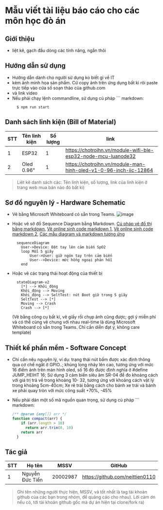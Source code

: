 # Mẫu viết tài liệu báo cáo cho các môn học đò án 

## Giới thiệu

- liệt kê, gạch đầu dòng các tính năng, ngắn thôi

## Hướng dẫn sử dụng

- Hướng dẫn dành cho người sử dụng ko biết gì về IT
- kèm ảnh minh họa sản phẩm. Cứ copy ảnh trên ứng dụng bất kì rôi paste trực tiếp vào cửa số soạn thảo của github.com
- và link video
- Nếu phải chạy lệnh commandline, sử dụng cú pháp  ``` markdown:
  ```shell
    $ npm run start
  ```
  
## Danh sách linh kiện (Bill of Material)

  STT | Tên linh kiện | Số lượng | link 
  -- | -- | -- | --
  1 | ESP32 | 1 |  <https://chotroihn.vn/module-wifi-ble-esp32-node-mcu-luanode32>
  2 | Oled 0.96" | 1 |  <https://chotroihn.vn/module-man-hinh-oled-v1-0-96-inch-iic-12864>
  > Liêt kê danh sách các:  Tên linh kiện, số lượng, link của linh kiện ở trang web mua bán nào đó bất kì)
    
## Sơ đồ nguyên lý - Hardware Schematic

- Vẽ bằng Microsoft Whiteboard có sẵn trong Teams. 
    ![image](https://github.com/neittien0110/template/assets/8079397/ef1fae39-690b-4431-a5d0-d401af0e0bb8)

- Hoặc vẽ sở đồ Sequence Diagram bằng Markdown. [Cú pháp vẽ đồ thị bằng markdown](https://mermaid.js.org/syntax/sequenceDiagram.html), [Vẽ online sinh code markdown 1](https://mermaid.live/), [Vẽ online sinh code markdown 2](https://sequencediagram.org/), [Các mẫu diagram và markdown tương ứng](https://sequencediagram.org/instructions.html)
  ```mermaid
    sequenceDiagram
      User->Device: Đặt tay lên cảm biến SpO2
      loop Mỗi 5 giây
          User->User: giữ ngón tay trên cảm biến 
          User-->Device: mức hồng ngoại phản hồi
      end
  ```

- Hoặc vẽ các trạng thái hoạt động của thiết bị
  ```mermaid
    stateDiagram-v2
      [*] --> Khởi_động
      Khởi_động --> Moving
      Khởi_động --> SeltTest: nút Boot giữ trong 5 giây
      SeltTest --> [*]
      Moving --> Crash
      Crash --> [*]
  ```
  (Vẽ bằng công cụ bất kì, vẽ giấy rồi chụp ảnh cũng được; gợi ý miễn phí và có thể cùng vẽ chung với nhau real-time là dùng Microsoft Whiteboard có sẵn trong Teams. Chỉ cần diễn đạt ý, không care template)
    
## Thiết kế phần mềm - Software Concept

- Chỉ cần nêu nguyên lý, ví dụ: trạng thái nút bấm được xác định thông qua cơ chế ngắt ở GPIO..;  khủng long nhảy lên cao, tương ứng với mức 16 điểm ảnh trên màn hình oled, số 16 đó được định nghĩa ở #define JUMP_HEIHT 16;  Sử dụng 3 cảm biến siêu âm SR-04 để đo khoảng cách với giá trị trả về trong khoảng 10- 32, tương ứng với khoảng cách vật lý trong khoảng 5cm-40cm;  Xe rẽ trái bằng cách cho bánh xe trái và bánh xe phải quay tròn với mức công suất +70%, -45%

- Nếu phải dán một số mã nguồn quan trọng, sử dụng cú pháp  ``` markdown:
  ```js
  /** @param {any[]} arr */
  function compact(arr) {
      if (arr.length > 10)
        return arr.trim(0, 10)
      return arr
    }
  ```

     
## Tác giả
  STT | Họ tên | MSSV |  GitHub 
  -- | -- | --| --
   1 | Nguyễn Đức Tiến | 20002987 | <https://github.com/neittien0110>
  
> Ghi tên những người thực hiện, MSSV, và tốt nhất là tag tài khoản github của các bạn trong nhóm, để quảng cáo cho nhau). Lời càm ơn nếu có, tới tài khoản github gốc mà dự án hiện tại clone/fork ra)
